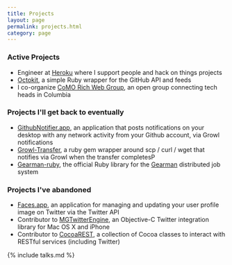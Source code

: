 ```yaml
---
title: Projects
layout: page
permalink: projects.html
category: page
---
```


### Active Projects

- Engineer at [Heroku][9] where I support people and hack on things
  projects
- [Octokit][19], a simple Ruby wrapper for the GitHub API and feeds
- I co-organize [CoMO Rich Web Group][10], an open group connecting tech heads
in Columbia


### Projects I'll get back to eventually

- [GithubNotifier.app][2], an application that posts notifications on your desktop with any network activity from your Github account, via Growl notifications
- [Growl-Transfer][7], a ruby gem wrapper around scp / curl / wget that notifies via Growl when the transfer completesP
- [Gearman-ruby][12], the official Ruby library for the [Gearman][13] distributed job system

### Projects I've abandoned
 
- [Faces.app][1], an application for managing and updating your user profile image on Twitter via the Twitter API
- Contributor to [MGTwitterEngine][3], an Objective-C Twitter integration library for Mac OS X and iPhone
- Contributor to [CocoaREST][4], a collection of Cocoa classes to interact with RESTful services (including Twitter)


{% include talks.md %}


[1]: /faces-app.html
[2]: /github-notifier.html
[3]: http://github.com/catsby/MGTwitterEngine
[4]: http://github.com/catsby/CocoaREST
[7]: https://github.com/catsby/growl-transfer
[9]: http://heroku.com
[10]: http://comorichweb.posterous.com
[12]: https://github.com/gearman-ruby/gearman-ruby
[13]: http://gearman.org


[19]: https://github.com/pengwynn/octokit
